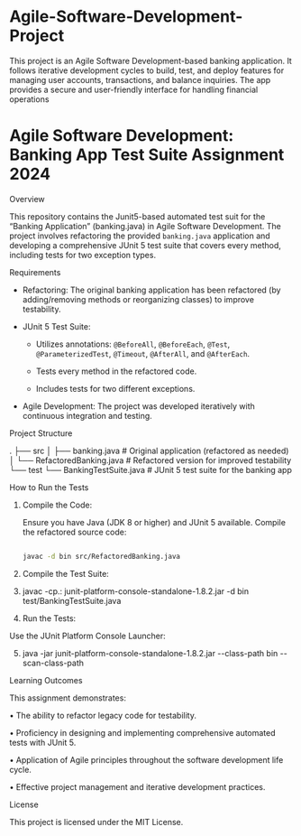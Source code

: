 # Agile-Software-Development-Project
This project is an Agile Software Development-based banking application. It follows iterative development cycles to build, test, and deploy features for managing user accounts, transactions, and balance inquiries. The app provides a secure and user-friendly interface for handling financial operations

# Agile Software Development: Banking App Test Suite Assignment 2024

 Overview

This repository contains the Junit5-based automated test suit for the “Banking Application” (banking.java) in Agile Software Development. The project involves refactoring the provided `banking.java` application and developing a comprehensive JUnit 5 test suite that covers every method, including tests for two exception types.

Requirements

- Refactoring: The original banking application has been refactored (by adding/removing methods or reorganizing classes) to improve testability.
  
- JUnit 5 Test Suite:
  
  - Utilizes annotations: `@BeforeAll`, `@BeforeEach`, `@Test`, `@ParameterizedTest`, `@Timeout`, `@AfterAll`, and `@AfterEach`.
    
  - Tests every method in the refactored code.
    
  - Includes tests for two different exceptions.
    
- Agile Development: The project was developed iteratively with continuous integration and testing.
  

Project Structure

. ├── src │ ├── banking.java # Original application (refactored as needed) │ └── RefactoredBanking.java # Refactored version for improved testability └── test └── BankingTestSuite.java # JUnit 5 test suite for the banking app


How to Run the Tests

1. Compile the Code:
   
   Ensure you have Java (JDK 8 or higher) and JUnit 5 available. Compile the refactored source code:
   ```bash
   
   javac -d bin src/RefactoredBanking.java

   
2.	Compile the Test Suite:
 
3.	javac -cp.: junit-platform-console-standalone-1.8.2.jar -d bin test/BankingTestSuite.java
   
4.	Run the Tests:
   
Use the JUnit Platform Console Launcher: 

5.	java -jar junit-platform-console-standalone-1.8.2.jar --class-path bin --scan-class-path

   
Learning Outcomes

This assignment demonstrates:

•	The ability to refactor legacy code for testability.

•	Proficiency in designing and implementing comprehensive automated tests with JUnit 5.

•	Application of Agile principles throughout the software development life cycle.

•	Effective project management and iterative development practices.


License

This project is licensed under the MIT License.

